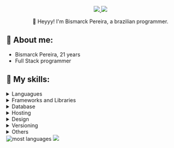 <p align="center">
    <a href="https://www.linkedin.com/in/bismarcknpereira/">
    <img src="https://img.shields.io/badge/LinkedIn-307cc5?style=for-the-badge&logo=linkedin&logoColor=white"/>
    </a>
    <img src="https://komarev.com/ghpvc/?username=marckdados&style=for-the-badge"/>
</p>

<p align="center">
👋 Heyyy! I'm Bismarck Pereira, a brazilian programmer.
</p>

## **🐉 About me:**
* Bismarck Pereira, 21 years
* Full Stack programmer

## **💬 My skills:**
<details>
  <summary>Languagues</summary>
 
 > ![JavaScript](https://img.shields.io/badge/javascript-%23323330.svg?style=for-the-badge&logo=javascript&logoColor=%23F7DF1E)
![HTML5](https://img.shields.io/badge/html5-%23E34F26.svg?style=for-the-badge&logo=html5&logoColor=white)
![CSS3](https://img.shields.io/badge/css3-%231572B6.svg?style=for-the-badge&logo=css3&logoColor=white)
    ![TypeScript](https://img.shields.io/badge/TypeScript-007ACC?style=for-the-badge&logo=typescript&logoColor=white)
</details>

<details>
  <summary>Frameworks and Libraries</summary>
  
> ![React](https://img.shields.io/badge/react-%2320232a.svg?style=for-the-badge&logo=react&logoColor=%2361DAFB)
![NodeJS](https://img.shields.io/badge/node.js-6DA55F?style=for-the-badge&logo=node.js&logoColor=white)
  ![StyledComponents](https://img.shields.io/badge/styled--components-DB7093?style=for-the-badge&logo=styled-components&logoColor=white)
  ![React Router](https://img.shields.io/badge/React_Router-CA4245?style=for-the-badge&logo=react-router&logoColor=white)
  ![Express](https://img.shields.io/badge/Express.js-404D59?style=for-the-badge)
  

</details>

<details>
  <summary>Database</summary>
  
> ![MongoDB](https://img.shields.io/badge/MongoDB-%234ea94b.svg?style=for-the-badge&logo=mongodb&logoColor=white)
  ![PostgresSQL](https://img.shields.io/badge/PostgreSQL-316192?style=for-the-badge&logo=postgresql&logoColor=white)
</details>
<details>
  <summary>Hosting</summary>
  
>![Vercel](https://img.shields.io/badge/vercel-%23000000.svg?style=for-the-badge&logo=vercel&logoColor=white)
![Heroku](https://img.shields.io/badge/heroku-%23430098.svg?style=for-the-badge&logo=heroku&logoColor=white)
</details>
<details>
  <summary>Design</summary>
  
>![Figma](https://img.shields.io/badge/figma-%23F24E1E.svg?style=for-the-badge&logo=figma&logoColor=white)
</details>
<details>
  <summary>Versioning</summary>
  
> ![NPM](https://img.shields.io/badge/NPM-%23000000.svg?style=for-the-badge&logo=npm&logoColor=white)
![Git](https://img.shields.io/badge/git-%23F05033.svg?style=for-the-badge&logo=git&logoColor=white)
![GitHub](https://img.shields.io/badge/github-%23121011.svg?style=for-the-badge&logo=github&logoColor=white)
</details>
<details>
  <summary>Others</summary>
  
> ![Visual Studio Code](https://img.shields.io/badge/Visual%20Studio%20Code-0078d7.svg?style=for-the-badge&logo=visual-studio-code&logoColor=white)
</details>

<img src="https://github-readme-stats.vercel.app/api/top-langs/?username=marckdados&layout=compact" alt="most languages" />

<img src="https://github-readme-stats.vercel.app/api?username=marckdados&count_private=true&show_icons=true&theme=outrun"/>

</br>







  

